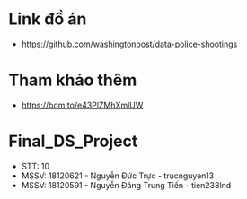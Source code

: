 # Link đồ án
- https://github.com/washingtonpost/data-police-shootings

# Tham khảo thêm
- https://bom.to/e43PlZMhXmlUW


# Final_DS_Project
- STT: 10
- MSSV: 18120621 - Nguyễn Đức Trực - trucnguyen13
- MSSV: 18120591 - Nguyễn Đăng Trung Tiến - tien238lnd

